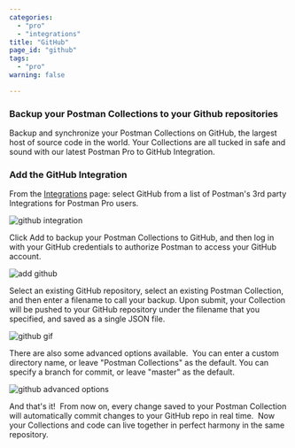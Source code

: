 ```yaml
---
categories:
  - "pro"
  - "integrations"
title: "GitHub"
page_id: "github"
tags: 
  - "pro"
warning: false

---
```


### Backup your Postman Collections to your Github repositories

Backup and synchronize your Postman Collections on GitHub, the largest host of source code in the world. Your Collections are all tucked in safe and sound with our latest Postman Pro to GitHub Integration.

### Add the GitHub Integration

From the [Integrations](https://app.getpostman.com/dashboard/integrations) page: select GitHub from a list of Postman's 3rd party Integrations for Postman Pro users.

![github integration](https://s3.amazonaws.com/postman-static-getpostman-com/postman-docs/githubIntegration.png)

Click Add to backup your Postman Collections to GitHub, and then log in with your GitHub credentials to authorize Postman to access your GitHub account.

![add github](https://s3.amazonaws.com/postman-static-getpostman-com/postman-docs/github_add.png)

Select an existing GitHub repository, select an existing Postman Collection, and then enter a filename to call your backup. Upon submit, your Collection will be pushed to your GitHub repository under the filename that you specified, and saved as a single JSON file.

![github gif](https://s3.amazonaws.com/postman-static-getpostman-com/postman-docs/github.gif)

There are also some advanced options available.  You can enter a custom directory name, or leave "Postman Collections" as the default. You can specify a branch for commit, or leave "master" as the default.

![github advanced options](https://s3.amazonaws.com/postman-static-getpostman-com/postman-docs/github_advanced.png)

And that's it!  From now on, every change saved to your Postman Collection will automatically commit changes to your GitHub repo in real time.  Now your Collections and code can live together in perfect harmony in the same repository.
